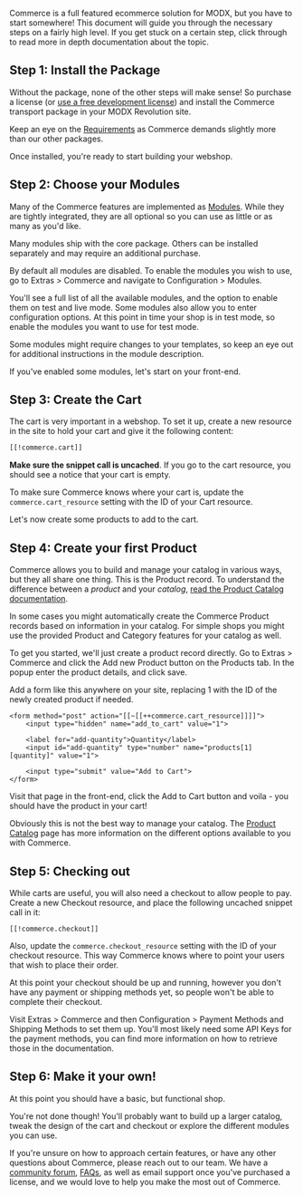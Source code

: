 Commerce is a full featured ecommerce solution for MODX, but you have to start somewhere! This document will guide you through the necessary steps on a fairly high level. If you get stuck on a certain step, click through to read more in depth documentation about the topic.

## Step 1: Install the Package

Without the package, none of the other steps will make sense! So purchase a license (or [use a free development license](https://www.modmore.com/free-development-licenses/)) and install the Commerce transport package in your MODX Revolution site. 

Keep an eye on the [Requirements](Requirements) as Commerce demands slightly more than our other packages.

Once installed, you're ready to start building your webshop.

## Step 2: Choose your Modules

Many of the Commerce features are implemented as [Modules](Modules). While they are tightly integrated, they are all optional so you can use as little or as many as you'd like.

Many modules ship with the core package. Others can be installed separately and may require an additional purchase. 

By default all modules are disabled. To enable the modules you wish to use, go to Extras > Commerce and navigate to Configuration > Modules.

You'll see a full list of all the available modules, and the option to enable them on test and live mode. Some modules also allow you to enter configuration options. At this point in time your shop is in test mode, so enable the modules you want to use for test mode. 

Some modules might require changes to your templates, so keep an eye out for additional instructions in the module description.

If you've enabled some modules, let's start on your front-end.

## Step 3: Create the Cart

The cart is very important in a webshop. To set it up, create a new resource in the site to hold your cart and give it the following content:

```` html
[[!commerce.cart]]
````

**Make sure the snippet call is uncached**. If you go to the cart resource, you should see a notice that your cart is empty. 

To make sure Commerce knows where your cart is, update the `commerce.cart_resource` setting with the ID of your Cart resource.

Let's now create some products to add to the cart.

## Step 4: Create your first Product

Commerce allows you to build and manage your catalog in various ways, but they all share one thing. This is the Product record. To understand the difference between a _product_ and your _catalog_, [read the Product Catalog documentation](Product_Catalog).

In some cases you might automatically create the Commerce Product records based on information in your catalog. For simple shops you might use the provided Product and Category features for your catalog as well.

To get you started, we'll just create a product record directly. Go to Extras > Commerce and click the Add new Product button on the Products tab. In the popup enter the product details, and click save.

Add a form like this anywhere on your site, replacing 1 with the ID of the newly created product if needed.

````
<form method="post" action="[[~[[++commerce.cart_resource]]]]">
    <input type="hidden" name="add_to_cart" value="1">
    
    <label for="add-quantity">Quantity</label>
    <input id="add-quantity" type="number" name="products[1][quantity]" value="1">
    
    <input type="submit" value="Add to Cart">
</form>
````

Visit that page in the front-end, click the Add to Cart button and voila - you should have the product in your cart!

Obviously this is not the best way to manage your catalog. The [Product Catalog](Product_Catalog) page has more information on the different options available to you with Commerce. 

## Step 5: Checking out

While carts are useful, you will also need a checkout to allow people to pay. Create a new Checkout resource, and place the following uncached snippet call in it:

````
[[!commerce.checkout]]
````

Also, update the `commerce.checkout_resource` setting with the ID of your checkout resource. This way Commerce knows where to point your users that wish to place their order.

At this point your checkout should be up and running, however you don't have any payment or shipping methods yet, so people won't be able to complete their checkout.
 
Visit Extras > Commerce and then Configuration > Payment Methods and Shipping Methods to set them up. You'll most likely need some API Keys for the payment methods, you can find more information on how to retrieve those in the documentation.

## Step 6: Make it your own!

At this point you should have a basic, but functional shop. 

You're not done though! You'll probably want to build up a larger catalog, tweak the design of the cart and checkout or explore the different modules you can use.

If you're unsure on how to approach certain features, or have any other questions about Commerce, please reach out to our team. We have a [community forum](https://forum.modmore.com/c/commerce), [FAQs](https://support.modmore.com/faq/13-commerce), as well as email support once you've purchased a license, and we would love to help you make the most out of Commerce.
